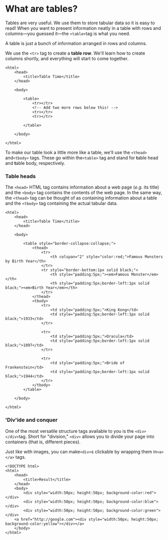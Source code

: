 # **What are tables?**

Tables are very useful. We use them to store tabular data so it is easy to read! When you want to present information neatly in a table with rows and columns—you guessed it—the `<table>`tag is what you need.

A table is just a bunch of information arranged in rows and columns.

We use the `<tr>` tag to create a **table row**. We'll learn how to create columns shortly, and everything will start to come together.

```
<html>
    <head>
        <title>Table Time</title>
    </head>

    <body>

        <table>
            <tr></tr>
            <!-- Add two more rows below this! -->
            <tr></tr>
            <tr></tr>

        </table>

    </body>

</html>
```

To make our table look a little more like a table, we'll use the `<thead>` and`<tbody>` tags. These go within the`<table>` tag and stand for **t**able head and **t**able body, respectively.

### Table heads

The `<head>` HTML tag contains information about a web page \(_e.g._ its title\) and the `<body>` tag contains the contents of the web page. In the same way, the `<thead>` tag can be thought of as containing information about a table and the `<tbody>` tag containing the actual tabular data.

```
<html>
    <head>
        <title>Table Time</title>
    </head>

    <body>

        <table style="border-collapse:collapse;">
            <thead>
                <tr>
                    <th colspan="2" style="color:red;">Famous Monsters by Birth Year</th>
                </tr>
                <tr style="border-bottom:1px solid black;">
                    <th style="padding:5px;"><em>Famous Monster</em></th>
                    <th style="padding:5px;border-left:1px solid black;"><em>Birth Year</em></th>
                </tr>
            </thead>
            <tbody>
                <tr>
                    <td style="padding:5px;">King Kong</td>
                    <td style="padding:5px;border-left:1px solid black;">1933</td>     
                </tr>

                <tr>
                    <td style="padding:5px;">Dracula</td>
                    <td style="padding:5px;border-left:1px solid black;">1897</td>
                </tr>

                <tr>
                    <td style="padding:5px;">Bride of Frankenstein</td>
                    <td style="padding:5px;border-left:1px solid black;">1944</td>
                </tr>
            </tbody>
        </table>

    </body>

</html>
```

### **'Div'ide and conquer**

One of the most versatile structure tags available to you is the `<div></div>`tag. Short for "division," `<div>` allows you to divide your page into containers \(that is, different pieces\).

Just like with images, you can make`<div>`s clickable by wrapping them in`<a></a>` tags.

```
<!DOCTYPE html>
<html>
	<head>
		<title>Result</title>
	</head>
	<body>
		<div style="width:50px; height:50px; background-color:red"></div>
		<div style="width:50px; height:50px; background-color:blue"></div>
		<div style="width:50px; height:50px; background-color:green"></div>
	<a href="http://google.com"><div style="width:50px; height:50px; background-color:yellow"></div></a>
	</body>
</html>
```



